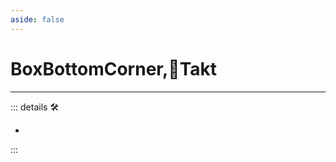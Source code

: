 ```yaml
---
aside: false
---
```

# BoxBottomCorner,🔻Takt

---

<!-- =================================================== -->
<!-- =================================================== -->
<!-- =================================================== -->
<!-- =================================================== -->
<!-- =================================================== -->
::: details 🛠

-

:::
